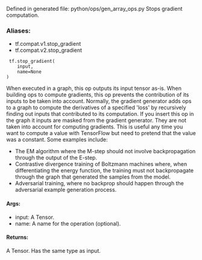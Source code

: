 Defined in generated file: python/ops/gen_array_ops.py
Stops gradient computation.
### Aliases:
- tf.compat.v1.stop_gradient
- tf.compat.v2.stop_gradient

```
 tf.stop_gradient(
    input,
    name=None
)
```
When executed in a graph, this op outputs its input tensor as-is.
When building ops to compute gradients, this op prevents the contribution of its inputs to be taken into account. Normally, the gradient generator adds ops to a graph to compute the derivatives of a specified 'loss' by recursively finding out inputs that contributed to its computation. If you insert this op in the graph it inputs are masked from the gradient generator. They are not taken into account for computing gradients.
This is useful any time you want to compute a value with TensorFlow but need to pretend that the value was a constant. Some examples include:
- The EM algorithm where the M-step should not involve backpropagation through the output of the E-step.
- Contrastive divergence training of Boltzmann machines where, when differentiating the energy function, the training must not backpropagate through the graph that generated the samples from the model.
- Adversarial training, where no backprop should happen through the adversarial example generation process.
#### Args:
- input: A Tensor.
- name: A name for the operation (optional).
#### Returns:
A Tensor. Has the same type as input.
